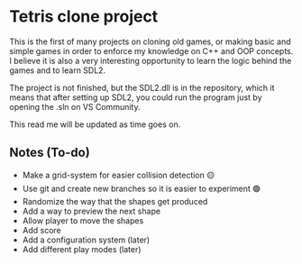 # Tetris clone project

This is the first of many projects on cloning old games, or making basic and simple games in order to enforce my knowledge on C++ and OOP concepts. I believe it is also a very interesting opportunity to learn the logic behind the games and to learn SDL2.


The project is not finished, but the SDL2.dll is in the repository, which it means that after setting up SDL2, you could run the program just by opening the .sln on VS Community.


This read me will be updated as time goes on.


## Notes (To-do)

- Make a grid-system for easier collision detection 🟡
- Use git and create new branches so it is easier to experiment 🟢
- Randomize the way that the shapes get produced
- Add a way to preview the next shape
- Allow player to move the shapes
- Add score
- Add a configuration system (later)
- Add different play modes (later)
